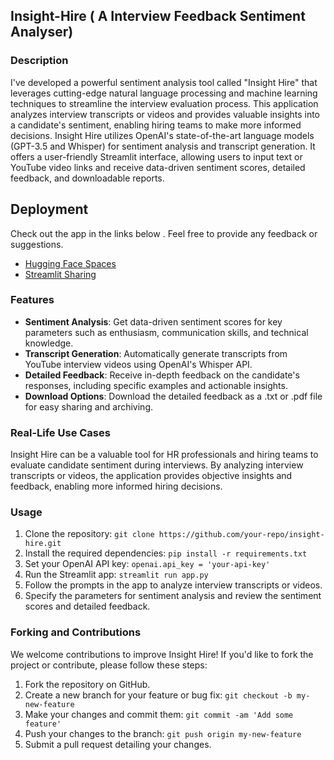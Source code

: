 ## Insight-Hire ( A Interview Feedback Sentiment Analyser)

### Description
I've developed a powerful sentiment analysis tool called "Insight Hire" that leverages cutting-edge natural language processing and machine learning techniques to streamline the interview evaluation process. This application analyzes interview transcripts or videos and provides valuable insights into a candidate's sentiment, enabling hiring teams to make more informed decisions.
Insight Hire utilizes OpenAI's state-of-the-art language models (GPT-3.5 and Whisper) for sentiment analysis and transcript generation. It offers a user-friendly Streamlit interface, allowing users to input text or YouTube video links and receive data-driven sentiment scores, detailed feedback, and downloadable reports.  

## Deployment
 Check out the app in the links below . Feel free to provide any feedback or suggestions.

- [Hugging Face Spaces]( https://huggingface.co/spaces/DhruvDecoder/Insight-Hire)
- [Streamlit Sharing](https://dhruvdecoder-insight-hire.streamlit.app/)


### Features
- **Sentiment Analysis**: Get data-driven sentiment scores for key parameters such as enthusiasm, communication skills, and technical knowledge.
- **Transcript Generation**: Automatically generate transcripts from YouTube interview videos using OpenAI's Whisper API.
- **Detailed Feedback**: Receive in-depth feedback on the candidate's responses, including specific examples and actionable insights.
- **Download Options**: Download the detailed feedback as a .txt or .pdf file for easy sharing and archiving.


### Real-Life Use Cases
Insight Hire can be a valuable tool for HR professionals and hiring teams to evaluate candidate sentiment during interviews. By analyzing interview transcripts or videos, the application provides objective insights and feedback, enabling more informed hiring decisions.


### Usage
1. Clone the repository: `git clone https://github.com/your-repo/insight-hire.git`
2. Install the required dependencies: `pip install -r requirements.txt`
3. Set your OpenAI API key: `openai.api_key = 'your-api-key'`
4. Run the Streamlit app: `streamlit run app.py`
5. Follow the prompts in the app to analyze interview transcripts or videos.
6. Specify the parameters for sentiment analysis and review the sentiment scores and detailed feedback.

### Forking and Contributions
We welcome contributions to improve Insight Hire! If you'd like to fork the project or contribute, please follow these steps:

1. Fork the repository on GitHub.
2. Create a new branch for your feature or bug fix: `git checkout -b my-new-feature`
3. Make your changes and commit them: `git commit -am 'Add some feature'`
4. Push your changes to the branch: `git push origin my-new-feature`
5. Submit a pull request detailing your changes.


